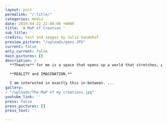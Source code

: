 ```yaml
---
layout: post
permalink: "/:title/"
categories: media
date: 2019-04-22 22:00:00 +0000
title: 'A MaP of Creation '
sub_title: ''
credits: text and images by Julia Vandehof
preview_picture: "/uploads/ganz.JPG"
current: false
only_current: false
main_pictures: []
description: |-
  **Theatre** for me is a space that opens up a world that stretches, places itself in and plays between

  **REALITY and IMAGINATION.**

  I am interested in exactly this in-between. ...
gallery:
- "/uploads/The MaP of my creations.jpg"
youtube_link: ''
press: false
press_pictures: []
press_text: ''

---
```


